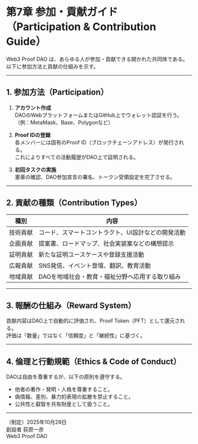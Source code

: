 # 第7章 参加・貢献ガイド（Participation & Contribution Guide）

Web3 Proof DAO は、あらゆる人が参加・貢献できる開かれた共同体である。  
以下に参加方法と貢献の仕組みを示す。

---

## 1. 参加方法（Participation）

1. **アカウント作成**  
   DAOのWebプラットフォームまたはGitHub上でウォレット認証を行う。  
   （例：MetaMask、Base、Polygonなど）

2. **Proof IDの登録**  
   各メンバーには固有のProof ID（ブロックチェーンアドレス）が発行される。  
   これによりすべての活動履歴がDAO上で証明される。

3. **初回タスクの実施**  
   憲章の確認、DAO参加宣言の署名、トークン受領設定を完了させる。

---

## 2. 貢献の種類（Contribution Types）

| 種別 | 内容 |
|------|------|
| 技術貢献 | コード、スマートコントラクト、UI設計などの開発活動 |
| 企画貢献 | 提案書、ロードマップ、社会実装案などの構想提示 |
| 証明貢献 | 新たな証明ユースケースや登録支援活動 |
| 広報貢献 | SNS発信、イベント登壇、翻訳、教育活動 |
| 地域貢献 | DAOを地域社会・教育・福祉分野へ応用する取り組み |

---

## 3. 報酬の仕組み（Reward System）

貢献内容はDAO上で自動的に評価され、Proof Token（PFT）として還元される。  
評価は「数量」ではなく「信頼度」と「継続性」に基づく。

---

## 4. 倫理と行動規範（Ethics & Code of Conduct）

DAOは自由を尊重するが、以下の原則を遵守する。  
- 他者の著作・発明・人格を尊重すること。  
- 偽情報、差別、暴力的表現の拡散を禁止すること。  
- 公共性と叡智を共有財産として扱うこと。

---

（制定）2025年10月29日  
創設者 荻原一彦  
Web3 Proof DAO
